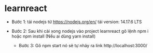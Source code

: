 # learnreact

- Bước 1: tải nodejs từ https://nodejs.org/en/
  tải version: 14.17.6 LTS

- Bước 2: Sau khi cài xong nodejs
  vào project learnreact gõ lệnh
  npm i hoặc npm install
  (Nếu ai dùng yarn install)

  - Bước 3:
    Gõ npm start
    nó sẽ tự nhảy ra link http://localhost:3000/
